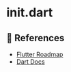 # init.dart

## 🔗 References

* [Flutter Roadmap](https://roadmap.sh/flutter)
* [Dart Docs](https://dart.dev/language)